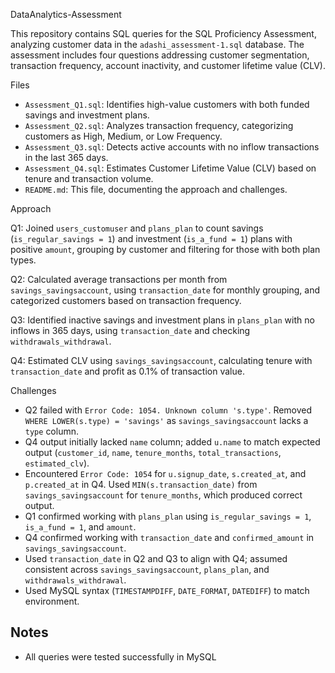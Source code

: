 DataAnalytics-Assessment

This repository contains SQL queries for the SQL Proficiency Assessment, analyzing customer data in the `adashi_assessment-1.sql` database. The assessment includes four questions addressing customer segmentation, transaction frequency, account inactivity, and customer lifetime value (CLV).


Files
- `Assessment_Q1.sql`: Identifies high-value customers with both funded savings and investment plans.
- `Assessment_Q2.sql`: Analyzes transaction frequency, categorizing customers as High, Medium, or Low Frequency.
- `Assessment_Q3.sql`: Detects active accounts with no inflow transactions in the last 365 days.
- `Assessment_Q4.sql`: Estimates Customer Lifetime Value (CLV) based on tenure and transaction volume.
- `README.md`: This file, documenting the approach and challenges.

Approach

Q1: Joined `users_customuser` and `plans_plan` to count savings (`is_regular_savings = 1`) and investment (`is_a_fund = 1`) plans with positive `amount`, grouping by customer and filtering for those with both plan types.

Q2: Calculated average transactions per month from `savings_savingsaccount`, using `transaction_date` for monthly grouping, and categorized customers based on transaction frequency.

Q3: Identified inactive savings and investment plans in `plans_plan` with no inflows in 365 days, using `transaction_date` and checking `withdrawals_withdrawal`.

Q4: Estimated CLV using `savings_savingsaccount`, calculating tenure with `transaction_date` and profit as 0.1% of transaction value.



Challenges

- Q2 failed with `Error Code: 1054. Unknown column 's.type'`. Removed `WHERE LOWER(s.type) = 'savings'` as `savings_savingsaccount` lacks a `type` column.
- Q4 output initially lacked `name` column; added `u.name` to match expected output (`customer_id`, `name`, `tenure_months`, `total_transactions`, `estimated_clv`).
- Encountered `Error Code: 1054` for `u.signup_date`, `s.created_at`, and `p.created_at` in Q4. Used `MIN(s.transaction_date)` from `savings_savingsaccount` for `tenure_months`, which produced correct output.
- Q1 confirmed working with `plans_plan` using `is_regular_savings = 1`, `is_a_fund = 1`, and `amount`.
- Q4 confirmed working with `transaction_date` and `confirmed_amount` in `savings_savingsaccount`.
- Used `transaction_date` in Q2 and Q3 to align with Q4; assumed consistent across `savings_savingsaccount`, `plans_plan`, and `withdrawals_withdrawal`.
- Used MySQL syntax (`TIMESTAMPDIFF`, `DATE_FORMAT`, `DATEDIFF`) to match environment.

## Notes
- All queries were tested successfully in MySQL 

